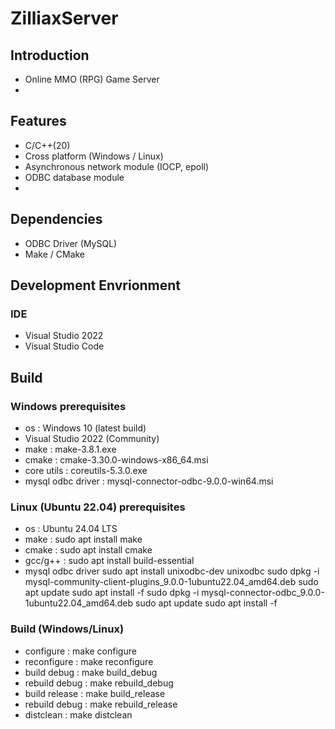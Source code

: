 # ZilliaxServer

## Introduction
* Online MMO (RPG) Game Server
* 

## Features
* C/C++(20)
* Cross platform (Windows / Linux)
* Asynchronous network module (IOCP, epoll)
* ODBC database module
* 

## Dependencies
* ODBC Driver (MySQL)
* Make / CMake

## Development Envrionment

### IDE
* Visual Studio 2022
* Visual Studio Code

## Build

### Windows prerequisites
* os : Windows 10 (latest build)
* Visual Studio 2022 (Community)
* make : make-3.8.1.exe
* cmake : cmake-3.30.0-windows-x86_64.msi
* core utils : coreutils-5.3.0.exe
* mysql odbc driver : mysql-connector-odbc-9.0.0-win64.msi

### Linux (Ubuntu 22.04) prerequisites
* os : Ubuntu 24.04 LTS
* make : sudo apt install make
* cmake : sudo apt install cmake
* gcc/g++ : sudo apt install build-essential
* mysql odbc driver
    sudo apt install unixodbc-dev unixodbc
    sudo dpkg -i mysql-community-client-plugins_9.0.0-1ubuntu22.04_amd64.deb
    sudo apt update
    sudo apt install -f
    sudo dpkg -i mysql-connector-odbc_9.0.0-1ubuntu22.04_amd64.deb
    sudo apt update
    sudo apt install -f
    
### Build (Windows/Linux)
* configure : make configure
* reconfigure : make reconfigure
* build debug : make build_debug
* rebuild debug : make rebuild_debug
* build release : make build_release
* rebuild debug : make rebuild_release
* distclean : make distclean

